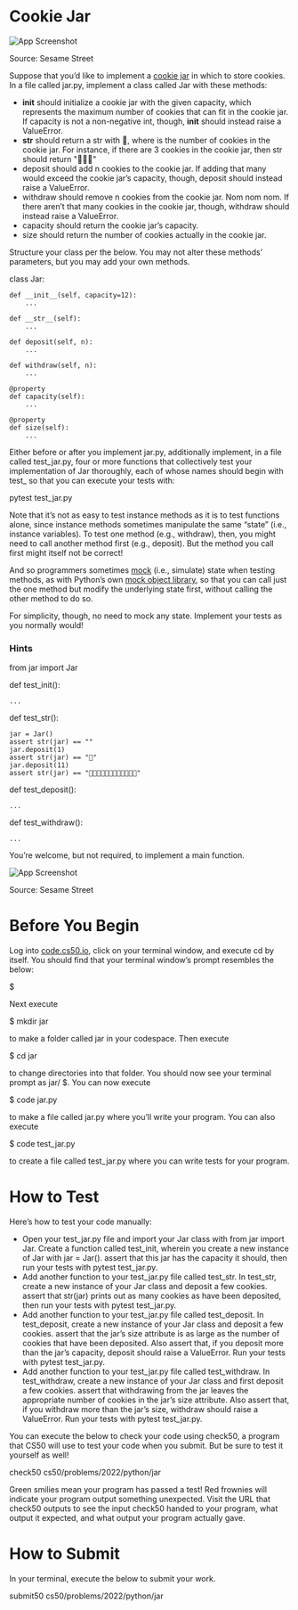 # Cookie Jar

![App Screenshot](https://cs50.harvard.edu/python/2022/psets/8/jar/giphy1.gif)

Source: Sesame Street

Suppose that you’d like to implement a [cookie jar](https://en.wikipedia.org/wiki/Cookie_jar) in which to store cookies. In a file called jar.py, implement a class called Jar with these methods:

* __init__ should initialize a cookie jar with the given capacity, which represents the maximum number of cookies that can fit in the cookie jar. If capacity is not a non-negative int, though, __init__ should instead raise a ValueError.
* __str__ should return a str with  🍪, where  is the number of cookies in the cookie jar. For instance, if there are 3 cookies in the cookie jar, then str should return "🍪🍪🍪"
* deposit should add n cookies to the cookie jar. If adding that many would exceed the cookie jar’s capacity, though, deposit should instead raise a ValueError.
* withdraw should remove n cookies from the cookie jar. Nom nom nom. If there aren’t that many cookies in the cookie jar, though, withdraw should instead raise a ValueError.
* capacity should return the cookie jar’s capacity.
* size should return the number of cookies actually in the cookie jar.

Structure your class per the below. You may not alter these methods’ parameters, but you may add your own methods.

class Jar:

    def __init__(self, capacity=12):
        ...

    def __str__(self):
        ...

    def deposit(self, n):
        ...

    def withdraw(self, n):
        ...

    @property
    def capacity(self):
        ...

    @property
    def size(self):
        ...

Either before or after you implement jar.py, additionally implement, in a file called test_jar.py, four or more functions that collectively test your implementation of Jar thoroughly, each of whose names should begin with test_ so that you can execute your tests with:

pytest test_jar.py

Note that it’s not as easy to test instance methods as it is to test functions alone, since instance methods sometimes manipulate the same “state” (i.e., instance variables). To test one method (e.g., withdraw), then, you might need to call another method first (e.g., deposit). But the method you call first might itself not be correct!

And so programmers sometimes [mock](https://en.wikipedia.org/wiki/Mock_object) (i.e., simulate) state when testing methods, as with Python’s own [mock object library](https://docs.python.org/3/library/unittest.mock.html), so that you can call just the one method but modify the underlying state first, without calling the other method to do so.

For simplicity, though, no need to mock any state. Implement your tests as you normally would!

### Hints

from jar import Jar


def test_init():
    
    ...


def test_str():
    
    jar = Jar()
    assert str(jar) == ""
    jar.deposit(1)
    assert str(jar) == "🍪"
    jar.deposit(11)
    assert str(jar) == "🍪🍪🍪🍪🍪🍪🍪🍪🍪🍪🍪🍪"


def test_deposit():
    
    ...


def test_withdraw():
    
    ...

You’re welcome, but not required, to implement a main function.

![App Screenshot](https://cs50.harvard.edu/python/2022/psets/8/jar/giphy2.gif)

Source: Sesame Street

# Before You Begin
Log into [code.cs50.io](https://code.cs50.io/), click on your terminal window, and execute cd by itself. You should find that your terminal window’s prompt resembles the below:

$

Next execute

$ mkdir jar

to make a folder called jar in your codespace.
Then execute

$ cd jar

to change directories into that folder. You should now see your terminal prompt as jar/ $. You can now execute

$ code jar.py

to make a file called jar.py where you’ll write your program. You can also execute

$ code test_jar.py

to create a file called test_jar.py where you can write tests for your program.

# How to Test

Here’s how to test your code manually:

* Open your test_jar.py file and import your Jar class with from jar import Jar. Create a function called test_init, wherein you create a new instance of Jar with jar = Jar(). assert that this jar has the capacity it should, then run your tests with pytest test_jar.py.
* Add another function to your test_jar.py file called test_str. In test_str, create a new instance of your Jar class and deposit a few cookies. assert that str(jar) prints out as many cookies as have been deposited, then run your tests with pytest test_jar.py.
* Add another function to your test_jar.py file called test_deposit. In test_deposit, create a new instance of your Jar class and deposit a few cookies. assert that the jar’s size attribute is as large as the number of cookies that have been deposited. Also assert that, if you deposit more than the jar’s capacity, deposit should raise a ValueError. Run your tests with pytest test_jar.py.
* Add another function to your test_jar.py file called test_withdraw. In test_withdraw, create a new instance of your Jar class and first deposit a few cookies. assert that withdrawing from the jar leaves the appropriate number of cookies in the jar’s size attribute. Also assert that, if you withdraw more than the jar’s size, withdraw should raise a ValueError. Run your tests with pytest test_jar.py.

You can execute the below to check your code using check50, a program that CS50 will use to test your code when you submit. But be sure to test it yourself as well!

check50 cs50/problems/2022/python/jar

Green smilies mean your program has passed a test! Red frownies will indicate your program output something unexpected. Visit the URL that check50 outputs to see the input check50 handed to your program, what output it expected, and what output your program actually gave.

# How to Submit

In your terminal, execute the below to submit your work.

submit50 cs50/problems/2022/python/jar
